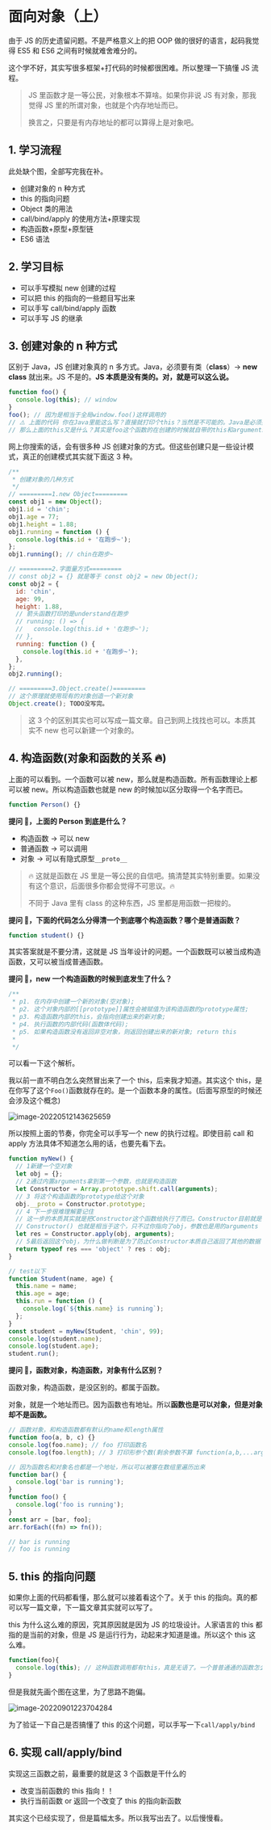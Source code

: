 # 面向对象（上）

由于 JS 的历史遗留问题。不是严格意义上的把 OOP 做的很好的语言，起码我觉得 ES5 和 ES6 之间有时候就难舍难分的。

这个学不好，其实写很多框架+打代码的时候都很困难。所以整理一下搞懂 JS 流程。

> JS 里函数才是一等公民，对象根本不算啥。如果你非说 JS 有对象，那我觉得 JS 里的所谓对象，也就是个内存地址而已。
>
> 换言之，只要是有内存地址的都可以算得上是对象吧。

## 1. 学习流程

此处缺个图，全部写完我在补。

- 创建对象的 n 种方式
- this 的指向问题
- Object 类的用法
- call/bind/apply 的使用方法+原理实现
- 构造函数+原型+原型链
- ES6 语法

## 2. 学习目标

- 可以手写模拟 new 创建的过程
- 可以把 this 的指向的一些题目写出来
- 可以手写 call/bind/apply 函数
- 可以手写 JS 的继承

## 3. 创建对象的 n 种方式

区别于 Java，JS 创建对象真的 n 多方式。Java，必须要有类（**class**）→ **new class** 就出来。JS 不是的。**JS 本质是没有类的。对，就是可以这么说。**

```js
function foo() {
  console.log(this); // window
}
foo(); // 因为是相当于全局window.foo()这样调用的
// ⚠️ 上面的代码 你在Java里能这么写？直接就打印个this？当然是不可能的。Java是必须要new的
// 那么上面的this又是什么？其实是foo这个函数的在创建的时候就自带的this和arguments
```

网上你搜索的话，会有很多种 JS 创建对象的方式。但这些创建只是一些设计模式，真正的创建模式其实就下面这 3 种。

```js
/**
 * 创建对象的几种方式
 */
// =========1.new Object=========
const obj1 = new Object();
obj1.id = 'chin';
obj1.age = 77;
obj1.height = 1.88;
obj1.running = function () {
  console.log(this.id + '在跑步~');
};
obj1.running(); // chin在跑步~

// =========2.字面量方式=========
// const obj2 = {} 就是等于 const obj2 = new Object();
const obj2 = {
  id: 'chin',
  age: 99,
  height: 1.88,
  // 箭头函数打印的是understand在跑步
  // running: () => {
  //   console.log(this.id + '在跑步~');
  // },
  running: function () {
    console.log(this.id + '在跑步~');
  },
};
obj2.running();

// =========3.Object.create()=========
// 这个原理就使用现有的对象创造一个新对象
Object.create(); TODO没写完。

```

> 这 3 个的区别其实也可以写成一篇文章。自己到网上找找也可以。本质其实不 new 也可以新建一个对象的。

## 4. 构造函数(对象和函数的关系 🔥)

上面的可以看到。一个函数可以被 new，那么就是构造函数。所有函数理论上都可以被 new。所以构造函数也就是 new 的时候加以区分取得一个名字而已。

```js
function Person() {}
```

**提问 🤡，上面的 Person 到底是什么？**

- 构造函数 → 可以 new
- 普通函数 → 可以调用
- 对象 → 可以有隐式原型`__proto__`

> 🔥 这就是函数在 JS 里是一等公民的自信吧。搞清楚其实特别重要。如果没有这个意识，后面很多你都会觉得不可思议。🔥
>
> 不同于 Java 里有 class 的这种东西，JS 里都是用函数一把梭的。

**提问 🤡，下面的代码怎么分得清一个到底哪个构造函数？哪个是普通函数？**

```js
function student() {}
```

其实答案就是不要分清，这就是 JS 当年设计的问题。一个函数既可以被当成构造函数，又可以被当成普通函数。

**提问 🤡，new 一个构造函数的时候到底发生了什么？**

```js
/**
 * p1. 在内存中创建一个新的对象(空对象);
 * p2. 这个对象内部的[[prototype]]属性会被赋值为该构造函数的prototype属性;
 * p3. 构造函数内部的this，会指向创建出来的新对象;
 * p4. 执行函数的内部代码(函数体代码);
 * p5. 如果构造函数没有返回非空对象，则返回创建出来的新对象; return this
 *
 */
```

可以看一下这个解析。

我以前一直不明白怎么突然冒出来了一个 this，后来我才知道。其实这个 this，是在你写了这个`Foo()`函数就存在的。是一个函数本身的属性。(后面写原型的时候还会涉及这个概念)

![image-20220512143625659](https://raw.githubusercontent.com/chihokyo/image_host/develop/image-20220512143625659.png)

所以按照上面的节奏，你完全可以手写一个 new 的执行过程。即使目前 call 和 apply 方法具体不知道怎么用的话，也要先看下去。

```js
function myNew() {
  // 1新建一个空对象
  let obj = {};
  // 2通过内置arguments拿到第一个参数，也就是构造函数
  let Constructor = Array.prototype.shift.call(arguments);
  // 3 将这个构造函数的prototype给这个对象
  obj.__proto = Constructor.prototype;
  // 4 下一步很难理解要记住
  // 这一步的本质其实就是把Constructor这个函数给执行了而已。Constructor目前就是个函数名
  // Constructor() 也就是相当于这个，只不过你指向了obj，参数也是用的arguments
  let res = Constructor.apply(obj, arguments);
  // 5最后返回这个obj，为什么做判断是为了防止Constructor本质自己返回了其他的数据
  return typeof res === 'object' ? res : obj;
}

// test以下
function Student(name, age) {
  this.name = name;
  this.age = age;
  this.run = function () {
    console.log(`${this.name} is running`);
  };
}
const student = myNew(Student, 'chin', 99);
console.log(student.name);
console.log(student.age);
student.run();
```

**提问 🤡，函数对象，构造函数，对象有什么区别？**

函数对象，构造函数，是没区别的。都属于函数。

对象，就是一个地址而已。因为函数也有地址。所以**函数也是可以对象，但是对象却不是函数。**

```js
// 函数对象，和构造函数都有默认的name和length属性
function foo(a, b, c) {}
console.log(foo.name); // foo 打印函数名
console.log(foo.length); // 3 打印形参个数(剩余参数不算 function(a,b,...args)); 只能算2个

// 因为函数名和对象名也都是一个地址，所以可以被塞在数组里遍历出来
function bar() {
  console.log('bar is running');
}
function foo() {
  console.log('foo is running');
}
const arr = [bar, foo];
arr.forEach((fn) => fn());

// bar is running
// foo is running
```

## 5. this 的指向问题

如果你上面的代码都看懂，那么就可以接着看这个了。关于 this 的指向。真的都可以写一篇文章，下一篇文章其实就可以写了。

this 为什么这么难的原因，究其原因就是因为 JS 的垃圾设计。人家语言的 this 都指的是当前的对象，但是 JS 是运行行为，动起来才知道是谁。所以这个 this 这么难。

```js
function(foo){
  console.log(this); // 这种函数调用都有this，真是无语了。一个普普通通的函数怎么会有this呢？嘻嘻。这就是JS。
}
```

但是我就先画个图在这里，为了思路不跑偏。

![image-20220901223704284](https://raw.githubusercontent.com/chihokyo/image_host/develop/image-20220901223704284.png)

为了验证一下自己是否搞懂了 this 的这个问题，可以手写一下`call/apply/bind`

## 6. 实现 call/apply/bind

实现这三函数之前，最重要的就是这 3 个函数是干什么的

- 改变当前函数的 this 指向！！
- 执行当前函数 or 返回一个改变了 this 的指向新函数

其实这个已经实现了，但是篇幅太多。所以我写出去了。以后慢慢看。
